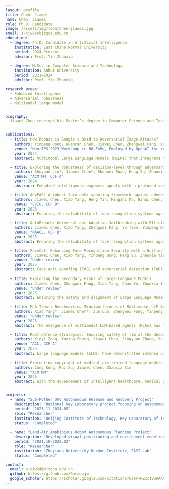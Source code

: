 ```yaml
---
layout: profile
title: Chen, Jiawei
name: Chen, Jiawei
role: Ph.D. Candidate
image: /assets/img/team/chen-jiawei.jpg
email: s-cjw24@bjzgca.edu.cn
education: 
  - degree: Ph.D. Candidate in Artificial Intelligence  
    institution: East China Normal University  
    period: 2024–Present  
    advisor: Prof. Yin Zhaoxia

  - degree: M.Sc. in Computer Science and Technology  
    institution: Anhui University  
    period: 2021–2024  
    advisor: Prof. Yin Zhaoxia

research_areas:
  - Embodied Intelligence
  - Adversarial robustness
  - Multimodal large model


biography:
  Jiawei Chen received his Master’s degree in Computer Science and Technology from the School of Computer Science and Technology, Anhui University. He is currently pursuing a Ph.D. at the School of Communication and Electronic Engineering, East China Normal University. His research interests mainly include the robustness of face recognition systems and large models. His work has been published in major conferences and journals in related fields, such as ACL, NAACL, ACM MM, etc.


publications:
  - title: How Robust is Google's Bard to Adversarial Image Attacks?
    authors: Yinpeng Dong, Huanran Chen, Jiawei Chen, Zhengwei Fang, Xiao Yang, Yichi Zhang, Yu Tian, Hang Su, Jun Zhu
    venue: "NeurIPS 2023 Workshop in R0-FoMo, Employed by OpenAI for robustness assessment on O1."
    year: 2024
    abstract: Multimodal Large Language Models (MLLMs) that integrate text and other modalities (especially vision) have achieved unprecedented performance in various multimodal tasks. However, due to the unsolved adversarial robustness problem of vision models, MLLMs can have more severe safety and security risks by introducing the vision inputs. In this work, we study the adversarial robustness of Google's Bard, a competitive chatbot to ChatGPT that released its multimodal capability recently, to better understand the vulnerabilities of commercial MLLMs. By attacking white-box surrogate vision encoders or MLLMs, the generated adversarial examples can mislead Bard to output wrong image descriptions with a 22% success rate based solely on the transferability. We show that the adversarial examples can also attack other MLLMs, e.g., a 26% attack success rate against Bing Chat and a 86% attack success rate against ERNIE bot. Moreover, we identify two defense mechanisms of Bard, including face detection and toxicity detection of images. We design corresponding attacks to evade these defenses, demonstrating that the current defenses of Bard are also vulnerable. We hope this work can deepen our understanding on the robustness of MLLMs and facilitate future research on defenses. Our code is available at https://github.com/thu-ml/Attack-Bard. Update: GPT-4V is available at October 2023. We further evaluate its robustness under the same set of adversarial examples, achieving a 45% attack success rate.

  - title: Exploring the robustness of decision-level through adversarial attacks on llm-based embodied models
    authors: Shuyuan Liu*, Jiawei Chen*, Shouwei Ruan, Hang Su, Zhaoxia Yin
    venue: "ACM MM, CCF A"
    year: 2024
    abstract: Embodied intelligence empowers agents with a profound sense of perception, enabling them to respond in a manner closely aligned with real-world situations. Large Language Models (LLMs) delve into language instructions with depth, serving a crucial role in generating plans for intricate tasks. Thus, LLM-based embodied models further enhance the agent’s capacity to comprehend and process information. However, this amalgamation also ushers in new challenges in the pursuit of heightened intelligence. Specifically, attackers can manipulate LLMs to produce irrelevant or even malicious outputs by altering their prompts. Confronted with this challenge, we observe a notable absence of multi-modal datasets essential for comprehensively evaluating the robustness of LLMbased embodied models. Consequently, we construct the Embodied Intelligent Robot Attack Dataset (EIRAD), tailored specifically for robustness evaluation. Additionally, two attack strategies are devised, including untargeted attacks and targeted attacks, to effectively simulate a range of diverse attack scenarios. At the same time, during the attack process, to more accurately ascertain whether our method is successful in attacking the LLM-based embodied model, we devise a new attack success evaluation method utilizing the BLIP2 model. Recognizing the time and cost-intensive nature of the GCG algorithm in attacks, we devise a scheme for prompt suffix initialization based on various target tasks, thus expediting the convergence process. Experimental results demonstrate that our method exhibits a superior attack success rate when targeting LLMbased embodied models, indicating a lower level of decision-level robustness in these models. 

  - title: AdvFAS: A robust face anti-spoofing framework against adversarial examples
    authors: Jiawei Chen, Xiao Yang, Heng Yin, Mingzhi Ma, Bihui Chen, Jianteng Peng, Yandong Guo, Zhaoxia Yin, Hang Su
    venue: "CVIU, CCF B"
    year: 2023
    abstract: Ensuring the reliability of face recognition systems against presentation attacks necessitates the deployment of face anti-spoofing techniques. Despite considerable advancements in this domain, the ability of even the most state-of-the-art methods to defend against adversarial examples remains elusive. While several adversarial defense strategies have been proposed, they typically suffer from constrained practicability due to inevitable trade-offs between universality, effectiveness, and efficiency. To overcome these challenges, we thoroughly delve into the coupled relationship between adversarial detection and face anti-spoofing. Based on this, we propose a robust face anti-spoofing framework, namely AdvFAS, that leverages two coupled scores to accurately distinguish between correctly detected and wrongly detected face images. Extensive experiments demonstrate the effectiveness of our framework in a variety of settings, including different attacks, datasets, and backbones, meanwhile enjoying high accuracy on clean examples. Moreover, we successfully apply the proposed method to detect real-world adversarial examples.

  - title: AutoBreach: Universal and Adaptive Jailbreaking with Efficient Wordplay-Guided Optimization
    authors: Jiawei Chen, Xiao Yang, Zhengwei Fang, Yu Tian, Yinpeng Dong, Zhaoxia Yin, Hang Su
    venue: "NAACL, CCF B"
    year: 2025
    abstract: Ensuring the reliability of face recognition systems against presentation attacks necessitates the deployment of face anti-spoofing techniques. Despite considerable advancements in this domain, the ability of even the most state-of-the-art methods to defend against adversarial examples remains elusive. While several adversarial defense strategies have been proposed, they typically suffer from constrained practicability due to inevitable trade-offs between universality, effectiveness, and efficiency. To overcome these challenges, we thoroughly delve into the coupled relationship between adversarial detection and face anti-spoofing. Based on this, we propose a robust face anti-spoofing framework, namely AdvFAS, that leverages two coupled scores to accurately distinguish between correctly detected and wrongly detected face images. Extensive experiments demonstrate the effectiveness of our framework in a variety of settings, including different attacks, datasets, and backbones, meanwhile enjoying high accuracy on clean examples. Moreover, we successfully apply the proposed method to detect real-world adversarial examples.

  - title: FaceCat: Enhancing Face Recognition Security with a Unified Diffusion Model
    authors: Jiawei Chen, Xiao Yang, Yinpeng Dong, Hang Su, Zhaoxia Yin
    venue: "Under review"
    year: 2025
    abstract: Face anti-spoofing (FAS) and adversarial detection (FAD) have been regarded as critical technologies to ensure the safety of face recognition systems. However, due to limited practicality, complex deployment, and the additional computational overhead, it is necessary to implement both detection techniques within a unified framework. This paper aims to achieve this goal by breaking through two primary obstacles: 1) the suboptimal face feature representation and 2) the scarcity of training data. To address the limited performance caused by existing feature representations, motivated by the rich structural and detailed features of face diffusion models, we propose FaceCat, the first approach leveraging the diffusion model to simultaneously enhance the performance of FAS and FAD. Specifically, FaceCat elaborately designs a hierarchical fusion mechanism to capture rich face semantic features of the diffusion model. These features then serve as a robust foundation for a lightweight head, designed to execute FAS and FAD simultaneously. Due to the limitations in feature representation that arise from relying solely on single-modality image data, we further propose a novel text-guided multi-modal alignment strategy that utilizes text prompts to enrich feature representation, thereby enhancing performance. To combat data scarcity, we build a comprehensive dataset with a wide range of 28 attack types, offering greater potential for a unified framework in facial security. Extensive experiments validate the effectiveness of FaceCat generalizes significantly better and obtains excellent robustness against common input transformations.
  
  - title: Exploring the Secondary Risks of Large Language Models
    authors: Jiawei Chen, Zhengwei Fang, Xiao Yang, Chao Yu, Zhaoxia Yin, Hang Su
    venue: "Under review"
    year: 2025
    abstract: Ensuring the safety and alignment of Large Language Models is a significant challenge with their growing integration into critical applications and societal functions. While prior research has primarily focused on jailbreak attacks, less attention has been given to non-adversarial failures that subtly emerge during benign interactions. We introduce secondary risks a novel class of failure modes marked by harmful or misleading behaviors during benign prompts. Unlike adversarial attacks, these risks stem from imperfect generalization and often evade standard safety mechanisms. To enable systematic evaluation, we introduce two risk primitives verbose response and speculative advice that capture the core failure patterns. Building on these definitions, we propose SecLens, a black-box, multi-objective search framework that efficiently elicits secondary risk behaviors by optimizing task relevance, risk activation, and linguistic plausibility. To support reproducible evaluation, we release SecRiskBench, a benchmark dataset of 650 prompts covering eight diverse real-world risk categories. Experimental results from extensive evaluations on 16 popular models demonstrate that secondary risks are widespread, transferable across models, and modality independent, emphasizing the urgent need for enhanced safety mechanisms to address benign yet harmful LLM behaviors in real-world deployments.
  
  - title: MLA-Trust: Benchmarking Trustworthiness of Multimodal LLM Agents in GUI Environments
    authors: Xiao Yang*, Jiawei Chen*, Jun Luo, Zhengwei Fang, Yinpeng Dong, Hang Su, Jun Zhu
    venue: "Under review"
    year: 2025
    abstract: The emergence of multimodal LLM-based agents (MLAs) has transformed interaction paradigms by seamlessly integrating vision, language, action and dynamic environments, enabling unprecedented autonomous capabilities across GUI applications ranging from web automation to mobile systems. However, MLAs introduce critical trustworthiness challenges that extend far beyond traditional language models’ limitations, as they can directly modify digital states and trigger irreversible realworld consequences. Existing benchmarks inadequately tackle these unique challenges posed by MLAs’ actionable outputs, longhorizon uncertainty and multimodal attack vectors. In this paper, we introduce MLA-Trust, the first comprehensive and unified framework that evaluates the MLA trustworthiness across four principled dimensions: truthfulness, controllability, safety and privacy. We utilize websites and mobile applications as realistic testbeds, designing 34 high-risk interactive tasks and curating rich evaluation datasets. Large-scale experiments involving 13 stateof-the-art agents reveal previously unexplored trustworthiness vulnerabilities unique to multimodal interactive scenarios. For instance, proprietary and open-source GUI-interacting MLAs pose more severe trustworthiness risks than static MLLMs, particularly in high-stakes domains; the transition from static MLLMs into interactive MLAs considerably compromises trustworthiness, enabling harmful content generation in multi-step interactions that standalone MLLMs would typically prevent; multi-step execution, while enhancing the adaptability of MLAs, involves latent nonlinear risk accumulation across successive interactions, circumventing existing safeguards and resulting in unpredictable derived risks. Moreover, we present an extensible toolbox to facilitate continuous evaluation of MLA trustworthiness across diverse interactive environments. MLA-Trust establishes a foundation for analyzing and improving the MLA trustworthiness, promoting reliable deployment in real-world applicatio.

  - title: Root defence strategies: Ensuring safety of llm at the decoding level
    authors: Xinyi Zeng, Yuying Shang, Jiawei Chen, Jingyuan Zhang, Yu Tian
    venue: "ACL, CCF A"
    year: 2025
    abstract: Large language models (LLMs) have demonstrated immense utility across various industries. However, as LLMs advance, the risk of harmful outputs increases due to incorrect or malicious instruction prompts. While current methods effectively address jailbreak risks, they share common limitations: 1) Judging harmful responses from the prefill-level lacks utilization of the model's decoding outputs, leading to relatively lower effectiveness and robustness. 2) Rejecting potentially harmful responses based on a single evaluation can significantly impair the model's helpfulness.This paper examines the LLMs' capability to recognize harmful outputs, revealing and quantifying their proficiency in assessing the danger of previous tokens. Motivated by pilot experiment results, we design a robust defense mechanism at the decoding level. Our novel decoder-oriented, step-by-step defense architecture corrects harmful queries directly rather than rejecting them outright. We introduce speculative decoding to enhance usability and facilitate deployment to boost secure decoding speed. Extensive experiments demonstrate that our approach improves model security without compromising reasoning speed. Notably, our method leverages the model's ability to discern hazardous information, maintaining its helpfulness compared to existing methods.
    
  - title: Protecting copyright of medical pre-trained language models: Training-free backdoor watermarking
    authors: Cong Kong, Rui Xu, Jiawei Chen, Zhaoxia Yin
    venue: "ACM MM"
    year: 2025
    abstract: With the advancement of intelligent healthcare, medical pre-trained language models (Med-PLMs) have emerged and demonstrated significant effectiveness in downstream medical tasks. While these models are valuable assets, they are vulnerable to misuse and theft, requiring copyright protection. However, existing watermarking methods for pre-trained language models (PLMs) cannot be directly applied to Med-PLMs due to domain-task mismatch and inefficient watermark embedding. To fill this gap, we propose the first training-free backdoor model watermarking for Med-PLMs. Our method employs low-frequency words as triggers, embedding the watermark by replacing their embeddings in the model's word embedding layer with those of specific medical terms. The watermarked Med-PLMs produce the same output for triggers as for the corresponding specified medical terms. We leverage this unique mapping to design tailored watermark extraction schemes for different downstream tasks, thereby addressing the challenge of domain-task mismatch in previous methods. Experiments demonstrate superior effectiveness of our watermarking method across medical downstream tasks. Moreover, the method exhibits robustness against model extraction, pruning, fusion-based backdoor removal attacks, while maintaining high efficiency with 10-second watermark embedding.


projects:
  - name: "Sub-Mother UAV Autonomous Release and Recovery Project"
    description: "National Key Laboratory project focusing on autonomous landing using QR code and laser positioning algorithms, achieving <10cm accuracy. Successfully achieved multi-UAV autonomous landing under mother UAV hovering state."
    period: "2023.11-2024.05"
    role: "Researcher"
    institution: "Beijing Institute of Technology, Key Laboratory of Intelligent Unmanned System Technology"
    status: "Completed"

  - name: "Land-Air Amphibious Robot Autonomous Planning Project"
    description: "Developed visual positioning and environment modeling algorithms, implemented land-air integrated planning for quad-rotor amphibious robot."
    period: "2021.10-2022.02"
    role: "Researcher"
    institution: "Zhejiang University Huzhou Institute, FAST-Lab"
    status: "Completed"

contact:
  email: s-cjw24@bjzgca.edu.cn
  github: https://github.com/Garsonjw
  google_scholar: https://scholar.google.com/citations?user=RZcc1VwAAAAJ&hl=en
--- 
```

